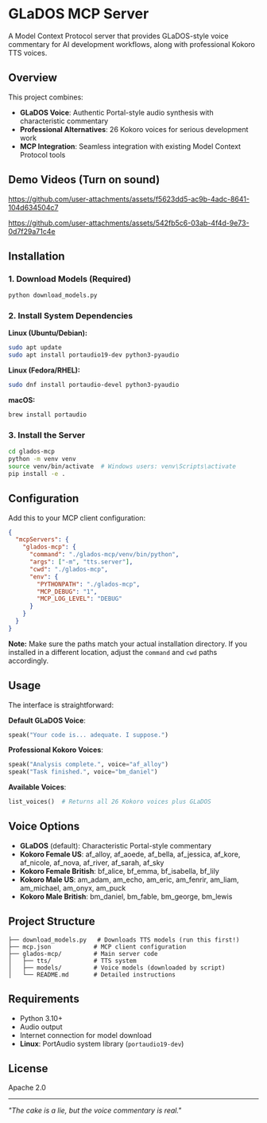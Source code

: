 # GLaDOS MCP Server

A Model Context Protocol server that provides GLaDOS-style voice commentary for AI development workflows, along with professional Kokoro TTS voices.

## Overview

This project combines:

- **GLaDOS Voice**: Authentic Portal-style audio synthesis with characteristic commentary
- **Professional Alternatives**: 26 Kokoro voices for serious development work
- **MCP Integration**: Seamless integration with existing Model Context Protocol tools

## Demo Videos (Turn on sound)



https://github.com/user-attachments/assets/f5623dd5-ac9b-4adc-8641-104d634504c7



https://github.com/user-attachments/assets/542fb5c6-03ab-4f4d-9e73-0d7f29a71c4e


## Installation

### 1. Download Models (Required)

```bash
python download_models.py
```

### 2. Install System Dependencies

**Linux (Ubuntu/Debian):**
```bash
sudo apt update
sudo apt install portaudio19-dev python3-pyaudio
```

**Linux (Fedora/RHEL):**
```bash
sudo dnf install portaudio-devel python3-pyaudio
```

**macOS:**
```bash
brew install portaudio
```

### 3. Install the Server
```bash
cd glados-mcp
python -m venv venv
source venv/bin/activate  # Windows users: venv\Scripts\activate
pip install -e .
```

## Configuration

Add this to your MCP client configuration:

```json
{
  "mcpServers": {
    "glados-mcp": {
      "command": "./glados-mcp/venv/bin/python",
      "args": ["-m", "tts.server"],
      "cwd": "./glados-mcp",
      "env": {
        "PYTHONPATH": "./glados-mcp",
        "MCP_DEBUG": "1",
        "MCP_LOG_LEVEL": "DEBUG"
      }
    }
  }
}
```

**Note:** Make sure the paths match your actual installation directory. If you installed in a different location, adjust the `command` and `cwd` paths accordingly.

## Usage

The interface is straightforward:

**Default GLaDOS Voice**:
```python
speak("Your code is... adequate. I suppose.")
```

**Professional Kokoro Voices**:
```python
speak("Analysis complete.", voice="af_alloy")
speak("Task finished.", voice="bm_daniel")
```

**Available Voices**:
```python
list_voices()  # Returns all 26 Kokoro voices plus GLaDOS
```

## Voice Options

- **GLaDOS** (default): Characteristic Portal-style commentary
- **Kokoro Female US**: af_alloy, af_aoede, af_bella, af_jessica, af_kore, af_nicole, af_nova, af_river, af_sarah, af_sky
- **Kokoro Female British**: bf_alice, bf_emma, bf_isabella, bf_lily  
- **Kokoro Male US**: am_adam, am_echo, am_eric, am_fenrir, am_liam, am_michael, am_onyx, am_puck
- **Kokoro Male British**: bm_daniel, bm_fable, bm_george, bm_lewis

## Project Structure

```
├── download_models.py   # Downloads TTS models (run this first!)
├── mcp.json            # MCP client configuration
├── glados-mcp/         # Main server code
│   ├── tts/            # TTS system
│   ├── models/         # Voice models (downloaded by script)
│   └── README.md       # Detailed instructions
```

## Requirements

- Python 3.10+
- Audio output
- Internet connection for model download
- **Linux**: PortAudio system library (`portaudio19-dev`)

## License

Apache 2.0

---

*"The cake is a lie, but the voice commentary is real."* 
